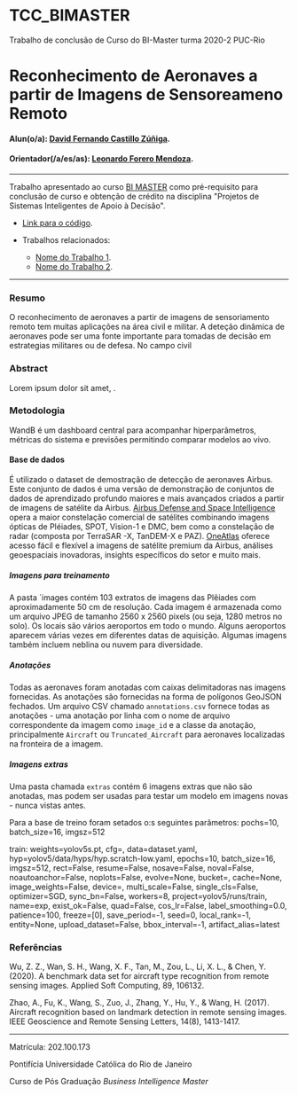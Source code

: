 # TCC_BIMASTER
Trabalho de conclusão de Curso do BI-Master turma 2020-2 PUC-Rio

<!-- antes de enviar a versão final, solicitamos que todos os comentários, colocados para orientação ao aluno, sejam removidos do arquivo -->

# Reconhecimento de Aeronaves a partir de Imagens de Sensoreameno Remoto

#### Alun(o/a): [David Fernando Castillo Zúñiga](https://github.com/davidfer88).
#### Orientador(/a/es/as): [Leonardo Forero Mendoza](https://github.com/leofome8).
---

Trabalho apresentado ao curso [BI MASTER](https://ica.puc-rio.ai/bi-master) como pré-requisito para conclusão de curso e obtenção de crédito na disciplina "Projetos de Sistemas Inteligentes de Apoio à Decisão".

- [Link para o código](https://github.com/davidfer88/TCC_BIMASTER). 


- Trabalhos relacionados: <!-- caso não aplicável, remover estas linhas -->
    - [Nome do Trabalho 1](https://link_do_trabalho.com).
    - [Nome do Trabalho 2](https://link_do_trabalho.com).

---

### Resumo

<!-- trocar o texto abaixo pelo resumo do trabalho, em português -->

O reconhecimento de aeronaves a partir de imagens de sensoriamento remoto tem muitas aplicações na área civil e militar. A deteção dinâmica de aeronaves pode ser uma fonte importante para tomadas de decisão em estrategias militares ou de defesa. No campo civil 


### Abstract <!-- Opcional! Caso não aplicável, remover esta seção -->

<!-- trocar o texto abaixo pelo resumo do trabalho, em inglês -->

Lorem ipsum dolor sit amet, .

### Metodologia

WandB é um dashboard central para acompanhar  hiperparâmetros, métricas do sistema e previsões permitindo comparar modelos ao vivo.

#### Base de dados

É utilizado o dataset de demostração de detecção de aeronaves Airbus. Este conjunto de dados é uma versão de demonstração de conjuntos de dados de aprendizado profundo maiores e mais avançados criados a partir de imagens de satélite da Airbus. [Airbus Defense and Space Intelligence](https://www.intelligence-airbusds.com/) opera a maior constelação comercial de satélites combinando imagens ópticas de Pléiades, SPOT, Vision-1 e DMC, bem como a constelação de radar (composta por TerraSAR -X, TanDEM-X e PAZ). [OneAtlas](https://oneatlas.airbus.com/) oferece acesso fácil e flexível a imagens de satélite premium da Airbus, análises geoespaciais inovadoras, insights específicos do setor e muito mais.
##### Imagens para treinamento

A pasta `images  contém 103 extratos de imagens das Plêiades com aproximadamente 50 cm de resolução. Cada imagem é armazenada como um arquivo JPEG de tamanho 2560 x 2560 pixels (ou seja, 1280 metros no solo). Os locais são vários aeroportos em todo o mundo. Alguns aeroportos aparecem várias vezes em diferentes datas de aquisição. Algumas imagens também incluem neblina ou nuvem para diversidade.

##### Anotações

Todas as aeronaves foram anotadas com caixas delimitadoras nas imagens fornecidas. As anotações são fornecidas na forma de polígonos GeoJSON fechados. Um arquivo CSV chamado `annotations.csv` fornece todas as anotações - uma anotação por linha com o nome de arquivo correspondente da imagem como `image_id` e a classe da anotação, principalmente `Aircraft` ou `Truncated_Aircraft` para aeronaves localizadas na fronteira de a imagem.

##### Imagens extras

Uma pasta chamada `extras` contém 6 imagens extras que não são anotadas, mas podem ser usadas para testar um modelo em imagens novas - nunca vistas antes.




Para a base de treino foram setados o:s seguintes parâmetros: pochs=10, batch_size=16, imgsz=512

train: weights=yolov5s.pt, cfg=, data=dataset.yaml, hyp=yolov5/data/hyps/hyp.scratch-low.yaml, epochs=10, batch_size=16, imgsz=512, rect=False, resume=False, nosave=False, noval=False, noautoanchor=False, noplots=False, evolve=None, bucket=, cache=None, image_weights=False, device=, multi_scale=False, single_cls=False, optimizer=SGD, sync_bn=False, workers=8, project=yolov5/runs/train, name=exp, exist_ok=False, quad=False, cos_lr=False, label_smoothing=0.0, patience=100, freeze=[0], save_period=-1, seed=0, local_rank=-1, entity=None, upload_dataset=False, bbox_interval=-1, artifact_alias=latest

### Referências



Wu, Z. Z., Wan, S. H., Wang, X. F., Tan, M., Zou, L., Li, X. L., & Chen, Y. (2020). A benchmark data set for aircraft type recognition from remote sensing images. Applied Soft Computing, 89, 106132.

Zhao, A., Fu, K., Wang, S., Zuo, J., Zhang, Y., Hu, Y., & Wang, H. (2017). Aircraft recognition based on landmark detection in remote sensing images. IEEE Geoscience and Remote Sensing Letters, 14(8), 1413-1417.


---

Matrícula: 202.100.173

Pontifícia Universidade Católica do Rio de Janeiro

Curso de Pós Graduação *Business Intelligence Master*
